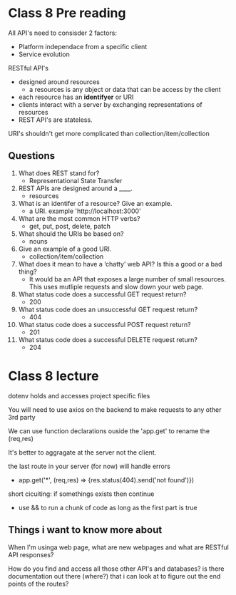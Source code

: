 # Class 8 Pre reading

All API's need to consisder 2 factors:
- Platform independace from a specific client
- Service evolution

RESTful API's
- designed around resources
    - a resources is any object or data that can be access by the client
- each resource has an **identifyer** or URI
- clients interact with a server by exchanging representations of resources
- REST API's are stateless.

URI's shouldn't get more complicated than collection/item/collection



## Questions

1. What does REST stand for?
    - Representational State Transfer
2. REST APIs are designed around a ____.
    - resources
3. What is an identifer of a resource? Give an example.
    - a URI.  example 'http://localhost:3000'
4. What are the most common HTTP verbs?
    - get, put, post, delete, patch
5. What should the URIs be based on?
    - nouns
6. Give an example of a good URI.
    - collection/item/collection
7. What does it mean to have a ‘chatty’ web API? Is this a good or a bad thing?
    - It would ba an API that exposes a large number of small resources. This uses mutliple requests and slow down your web page. 
8. What status code does a successful GET request return?
    - 200
9. What status code does an unsuccessful GET request return?
    - 404
10. What status code does a successful POST request return?
    - 201
11. What status code does a successful DELETE request return?
    - 204

# Class 8 lecture

dotenv holds and accesses project specific files


You will need to use axios on the backend to make requests to any other 3rd party 

We can use function declarations ouside the 'app.get' to rename the (req,res)

It's better to aggragate at the server not the client. 

the last route in your server (for now) will handle errors
- app.get('*', (req,res) => {res.status(404).send('not found')})

short cicuiting: if somethings exists then continue
- use && to run a chunk of code as long as the first part is true 



## Things i want to know more about
When I'm usinga  web page, what are new webpages and what are RESTful API responses?

How do you find and access all those other API's and databases? is there documentation out there (where?) that i can look at to figure out the end points of the routes?